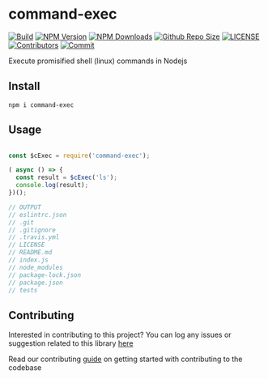 # command-exec

[![Build](https://github.com/arshadkazmi42/command-exec/actions/workflows/nodejs.yml/badge.svg)](https://github.com/arshadkazmi42/command-exec/actions/workflows/nodejs.yml)
[![NPM Version](https://img.shields.io/npm/v/command-exec.svg)](https://www.npmjs.com/package/command-exec)
[![NPM Downloads](https://img.shields.io/npm/dt/command-exec.svg)](https://www.npmjs.com/package/command-exec)
[![Github Repo Size](https://img.shields.io/github/repo-size/arshadkazmi42/command-exec.svg)](https://github.com/arshadkazmi42/command-exec)
[![LICENSE](https://img.shields.io/npm/l/command-exec.svg)](https://github.com/arshadkazmi42/command-exec/blob/master/LICENSE)
[![Contributors](https://img.shields.io/github/contributors/arshadkazmi42/command-exec.svg)](https://github.com/arshadkazmi42/command-exec/graphs/contributors)
[![Commit](https://img.shields.io/github/last-commit/arshadkazmi42/command-exec.svg)](https://github.com/arshadkazmi42/command-exec/commits/master)


Execute promisified shell (linux) commands in Nodejs

## Install

```
npm i command-exec
```

## Usage

```javascript

const $cExec = require('command-exec');

( async () => {
  const result = $cExec('ls');
  console.log(result);
})();

// OUTPUT
// eslintrc.json
// .git
// .gitignore
// .travis.yml
// LICENSE
// README.md
// index.js
// node_modules
// package-lock.json
// package.json
// tests

```

## Contributing

Interested in contributing to this project?
You can log any issues or suggestion related to this library [here](https://github.com/arshadkazmi42/command-exec/issues/new)

Read our contributing [guide](CONTRIBUTING.md) on getting started with contributing to the codebase



